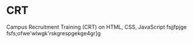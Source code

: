 # CRT
 Campus Recruitment Training (CRT) on HTML, CSS, JavaScript
fsjjfpjge
fsfs;ofwe'wlwgk'rskgrespgekge4gr]g
